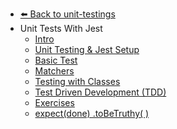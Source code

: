 - [⬅️ Back to unit-testings](../README.md)
- Unit Tests With Jest
  - [Intro](./Intro.md "Intro")
  - [Unit Testing & Jest Setup](./Unit-Testing---Jest-Setup.md "Unit Testing & Jest Setup")
  - [Basic Test](./Basic-Test.md "Basic Test")
  - [Matchers](./Matchers.md "Matchers")
  - [Testing with Classes](./Testing-with-Classes.md "Testing with Classes")
  - [Test Driven Development (TDD)](./Test-Driven-Development--TDD-.md "Test Driven Development (TDD)")
  - [Exercises](./Exercises.md "Exercises")
  - [expect(done) .toBeTruthy( )](./expect-done---toBeTruthy---.md "expect(done) .toBeTruthy( )")
